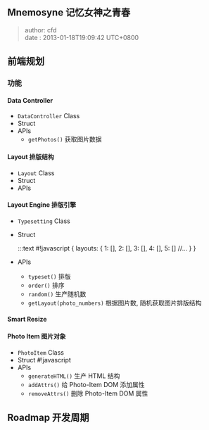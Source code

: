 Mnemosyne 记忆女神之青春
------------------------
> author: cfd   
> date  : 2013-01-18T19:09:42 UTC+0800

## 前端规划

### 功能

#### Data Controller
  * `DataController` Class
  * Struct
  * APIs
    - `getPhotos()` 获取图片数据

#### Layout 排版结构
  * `Layout` Class
  * Struct
  * APIs

#### Layout Engine 排版引擎
  * `Typesetting` Class
  * Struct

    :::text
    #!javascript
    {
      layouts: {
        1: [],
        2: [],
        3: [],
        4: [],
        5: []
        //...
      }
    }

  * APIs
    - `typeset()` 排版
    - `order()` 排序
    - `random()` 生产随机数
    - `getLayout(photo_numbers)` 根据图片数, 随机获取图片排版结构

#### Smart Resize

#### Photo Item 图片对象
  * `PhotoItem` Class
  * Struct
      #!javascript
  * APIs
    - `generateHTML()` 生产 HTML 结构
    - `addAttrs()` 给 Photo-Item DOM 添加属性
    - `removeAttrs()` 删除 Photo-Item DOM 属性


## Roadmap 开发周期


